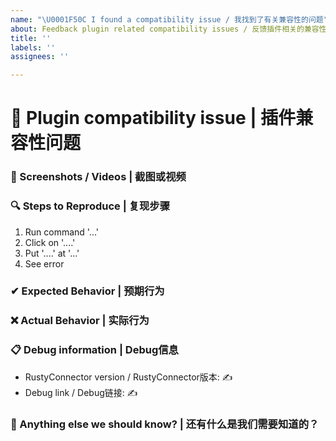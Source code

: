 ```yaml
---
name: "\U0001F50C I found a compatibility issue / 我找到了有关兼容性的问题"
about: Feedback plugin related compatibility issues / 反馈插件相关的兼容性问题
title: ''
labels: ''
assignees: ''

---
```


# 🔌 Plugin compatibility issue | 插件兼容性问题

<!--
👉 This template is helpful, but you may erase everything if you can express the issue clearly 
👉 该模板用于高效的表达问题，如果您能清楚的描述问题也可无需使用该模板的内容
-->

### 📸 Screenshots / Videos | 截图或视频

<!-- 
✍ If applicable, add screenshots or a video recording to help explain your problem 
✍ 如果可以的话，请附带上相关截图或视频记录，这样将更好的帮助我们解决您遇到的问题
-->

### 🔍 Steps to Reproduce | 复现步骤

<!---
✍ Reliable steps which someone can use to reproduce the issue.
✍ 请在下方填写内容以方便文本更好的复现该问题。
-->

1. Run command '...'
2. Click on '....'
3. Put '....' at '...'
4. See error

### ✔ Expected Behavior | 预期行为

<!-- 
✍ What would you expect to happen
✍ 您预计会发生什么行为
-->

### ❌ Actual Behavior | 实际行为

<!--
✍ What actually happened, if relevant
✍ 但实际发生了什么（请尽量保持于反馈内容相关）
-->

### 📋 Debug information | Debug信息

<!-- ⚠ This information may help us to give you better answers but they are not required ⚠ -->
<!-- Use the 'rc debug' command in console -->
<!-- Use https://hastebin.com or https://pastebin.com for big logs or dumps -->

* RustyConnector version / RustyConnector版本: ✍
* Debug link / Debug链接: ✍

### 💬 Anything else we should know? | 还有什么是我们需要知道的？

<!-- 
✍ This is the perfect place to add any additional details 
✍ 您可在此补充相关细节，这将有助于我们帮助您解决问题
-->
